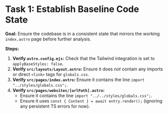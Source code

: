 # Task 1: Establish Baseline Code State

**Goal:** Ensure the codebase is in a consistent state that mirrors the working `index.astro` page before further analysis.

**Steps:**

1.  **Verify `astro.config.mjs`:** Check that the Tailwind integration is set to `applyBaseStyles: false`.
2.  **Verify `src/layouts/Layout.astro`:** Ensure it does *not* contain any imports or direct `<link>` tags for `globals.css`.
3.  **Verify `src/pages/index.astro`:** Ensure it contains the line `import "../styles/globals.css";`.
4.  **Verify `src/pages/websites/[urlPath].astro`:**
    *   Ensure it contains the line `import "../../styles/globals.css";`.
    *   Ensure it uses `const { Content } = await entry.render();` (ignoring any persistent TS errors for now).